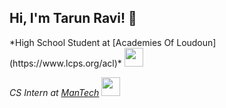 <h2> Hi, I'm Tarun Ravi! 👋 </h2> 
*High School Student at [Academies Of Loudoun](https://www.lcps.org/acl)* <img src="https://media.giphy.com/media/fYSnHlufseco8Fh93Z/giphy.gif" width="30">

*CS Intern at [ManTech](https://www.mantech.com/mantech-welcomes-its-inaugural-class-dfend-summer-interns)* <img src="https://media.giphy.com/media/WUlplcMpOCEmTGBtBW/giphy.gif" width="30"> 
